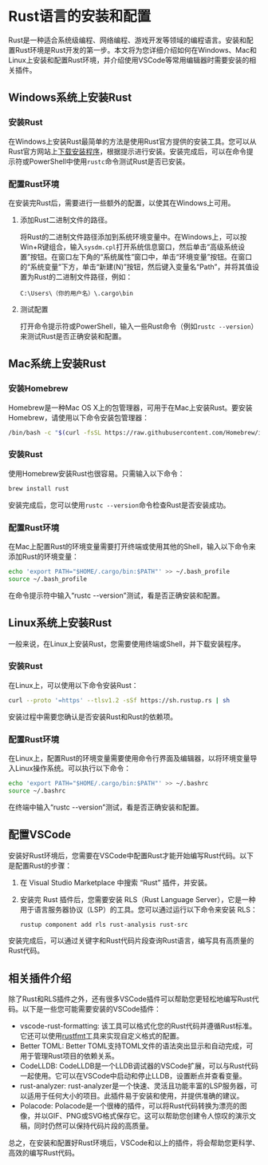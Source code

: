 # Rust语言的安装和配置

Rust是一种适合系统级编程、网络编程、游戏开发等领域的编程语言。安装和配置Rust环境是Rust开发的第一步。本文将为您详细介绍如何在Windows、Mac和Linux上安装和配置Rust环境，并介绍使用VSCode等常用编辑器时需要安装的相关插件。

## Windows系统上安装Rust

### 安装Rust

在Windows上安装Rust最简单的方法是使用Rust官方提供的安装工具。您可以从Rust官方网站上[下载安装程序](https://www.rust-lang.org/tools/install)，根据提示进行安装。安装完成后，可以在命令提示符或PowerShell中使用`rustc`命令测试Rust是否已安装。

### 配置Rust环境

在安装完Rust后，需要进行一些额外的配置，以使其在Windows上可用。

1.  添加Rust二进制文件的路径。

    将Rust的二进制文件路径添加到系统环境变量中。在Windows上，可以按Win+R键组合，输入`sysdm.cpl`打开系统信息窗口，然后单击“高级系统设置”按钮。在窗口左下角的“系统属性”窗口中，单击“环境变量”按钮。在窗口的“系统变量”下方，单击“新建(N)”按钮，然后键入变量名“Path”，并将其值设置为Rust的二进制文件路径，例如：

    ```
    C:\Users\（你的用户名）\.cargo\bin
    ```

2.  测试配置

    打开命令提示符或PowerShell，输入一些Rust命令（例如`rustc --version`）来测试Rust是否正确安装和配置。

## Mac系统上安装Rust

### 安装Homebrew

Homebrew是一种Mac OS X上的包管理器，可用于在Mac上安装Rust。要安装Homebrew，请使用以下命令安装包管理器：

```sh
/bin/bash -c "$(curl -fsSL https://raw.githubusercontent.com/Homebrew/install/master/install.sh)"
```

### 安装Rust

使用Homebrew安装Rust也很容易。只需输入以下命令：

```sh
brew install rust
```

安装完成后，您可以使用`rustc --version`命令检查Rust是否安装成功。

### 配置Rust环境

在Mac上配置Rust的环境变量需要打开终端或使用其他的Shell，输入以下命令来添加Rust的环境变量：

```sh
echo 'export PATH="$HOME/.cargo/bin:$PATH"' >> ~/.bash_profile
source ~/.bash_profile
```

在命令提示符中输入“rustc --version”测试，看是否正确安装和配置。

## Linux系统上安装Rust

一般来说，在Linux上安装Rust，您需要使用终端或Shell，并下载安装程序。

### 安装Rust

在Linux上，可以使用以下命令安装Rust：

```sh
curl --proto '=https' --tlsv1.2 -sSf https://sh.rustup.rs | sh
```

安装过程中需要您确认是否安装Rust和Rust的依赖项。

### 配置Rust环境

在Linux上，配置Rust的环境变量需要使用命令行界面及编辑器，以将环境变量导入Linux操作系统。可以执行以下命令：

```sh
echo 'export PATH="$HOME/.cargo/bin:$PATH"' >> ~/.bashrc
source ~/.bashrc
```

在终端中输入“rustc --version”测试，看是否正确安装和配置。

## 配置VSCode

安装好Rust环境后，您需要在VSCode中配置Rust才能开始编写Rust代码。以下是配置Rust的步骤：

1.  在 Visual Studio Marketplace 中搜索 “Rust” 插件，并安装。
2.  安装完 Rust 插件后，您需要安装 RLS（Rust Language Server），它是一种用于语言服务器协议（LSP）的工具。您可以通过运行以下命令来安装 RLS：

    ```sh
    rustup component add rls rust-analysis rust-src
    ```

安装完成后，可以通过关键字和Rust代码片段查询Rust语言，编写具有高质量的Rust代码。

## 相关插件介绍

除了Rust和RLS插件之外，还有很多VSCode插件可以帮助您更轻松地编写Rust代码。以下是一些您可能需要安装的VSCode插件：

-   vscode-rust-formatting: 该工具可以格式化您的Rust代码并遵循Rust标准。它还可以使用[rustfmt](https://github.com/rust-lang-nursery/rustfmt)工具来实现自定义格式的配置。
-   Better TOML: Better TOML支持TOML文件的语法突出显示和自动完成，可用于管理Rust项目的依赖关系。
-   CodeLLDB: CodeLLDB是一个LLDB调试器的VSCode扩展，可以与Rust代码一起使用。它可以在VSCode中启动和停止LLDB，设置断点并查看变量。
-   rust-analyzer: rust-analyzer是一个快速、灵活且功能丰富的LSP服务器，可以适用于任何大小的项目。此插件易于安装和使用，并提供准确的建议。
-   Polacode: Polacode是一个很棒的插件，可以将Rust代码转换为漂亮的图像，并以GIF、PNG或SVG格式保存它。这可以帮助您创建令人惊叹的演示文稿，同时仍然可以保持代码片段的高质量。

总之，在安装和配置好Rust环境后，VSCode和以上的插件，将会帮助您更科学、高效的编写Rust代码。